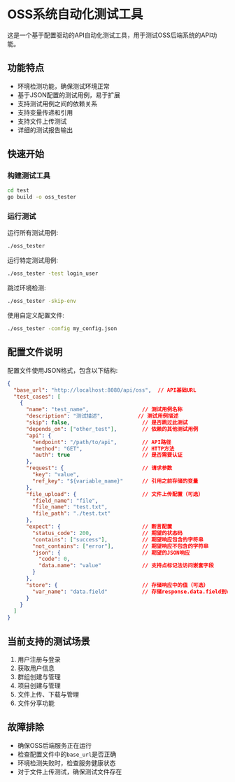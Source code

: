 # OSS系统自动化测试工具

这是一个基于配置驱动的API自动化测试工具，用于测试OSS后端系统的API功能。

## 功能特点

- 环境检测功能，确保测试环境正常
- 基于JSON配置的测试用例，易于扩展
- 支持测试用例之间的依赖关系
- 支持变量传递和引用
- 支持文件上传测试
- 详细的测试报告输出

## 快速开始

### 构建测试工具

```bash
cd test
go build -o oss_tester
```

### 运行测试

运行所有测试用例:

```bash
./oss_tester
```

运行特定测试用例:

```bash
./oss_tester -test login_user
```

跳过环境检测:

```bash
./oss_tester -skip-env
```

使用自定义配置文件:

```bash
./oss_tester -config my_config.json
```

## 配置文件说明

配置文件使用JSON格式，包含以下结构:

```json
{
  "base_url": "http://localhost:8080/api/oss",  // API基础URL
  "test_cases": [
    {
      "name": "test_name",                 // 测试用例名称
      "description": "测试描述",           // 测试用例描述
      "skip": false,                       // 是否跳过此测试
      "depends_on": ["other_test"],        // 依赖的其他测试用例
      "api": {
        "endpoint": "/path/to/api",        // API路径
        "method": "GET",                   // HTTP方法
        "auth": true                       // 是否需要认证
      },
      "request": {                         // 请求参数
        "key": "value",
        "ref_key": "${variable_name}"      // 引用之前存储的变量
      },
      "file_upload": {                     // 文件上传配置（可选）
        "field_name": "file",
        "file_name": "test.txt",
        "file_path": "./test.txt"
      },
      "expect": {                          // 断言配置
        "status_code": 200,                // 期望的状态码
        "contains": ["success"],           // 期望响应包含的字符串
        "not_contains": ["error"],         // 期望响应不包含的字符串
        "json": {                          // 期望的JSON响应
          "code": 0,
          "data.name": "value"             // 支持点标记法访问嵌套字段
        }
      },
      "store": {                           // 存储响应中的值（可选）
        "var_name": "data.field"           // 存储response.data.field到var_name变量
      }
    }
  ]
}
```

## 当前支持的测试场景

1. 用户注册与登录
2. 获取用户信息
3. 群组创建与管理
4. 项目创建与管理
5. 文件上传、下载与管理
6. 文件分享功能

## 故障排除

- 确保OSS后端服务正在运行
- 检查配置文件中的`base_url`是否正确
- 环境检测失败时，检查服务健康状态
- 对于文件上传测试，确保测试文件存在 